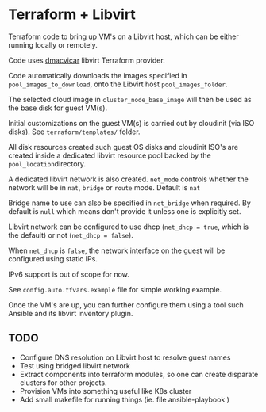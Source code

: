 # Terraform + Libvirt

Terraform code to bring up VM's on a Libvirt host, which can be either running locally or remotely.

Code uses [dmacvicar](https://registry.terraform.io/providers/dmacvicar/libvirt/latest/docs) libvirt Terraform provider.

Code automatically downloads the images specified in `pool_images_to_download`, onto the Libvirt host `pool_images_folder`.

The selected cloud image in `cluster_node_base_image` will then be used as the base disk for guest VM(s).

Initial customizations on the guest VM(s) is carried out by cloudinit (via ISO disks). See `terraform/templates/` folder.

All disk resources created such guest OS disks and cloudinit ISO's are created inside a dedicated libvirt resource pool backed by the `pool_location`directory.

A dedicated libvirt network is also created. `net_mode` controls whether the network will be in `nat`, `bridge` or `route` mode. Default is `nat`

Bridge name to use can also be specified in `net_bridge` when required. By default is `null` which means don't provide it unless one is explicitly set.

Libvirt network can be configured to use dhcp (`net_dhcp = true`, which is the default) or not (`net_dhcp = false`).

When `net_dhcp` is `false`, the network interface on the guest will be configured using static IPs.

IPv6 support is out of scope for now.

See `config.auto.tfvars.example` file for simple working example.

Once the VM's are up, you can further configure them using a tool such Ansible and its libvirt inventory plugin.

## TODO

- Configure DNS resolution on Libvirt host to resolve guest names
- Test using bridged libvirt network
- Extract components into terraform modules, so one can create disparate clusters for other projects.
- Provision VMs into something useful like K8s cluster
- Add small makefile for running things (ie. file ansible-playbook )
